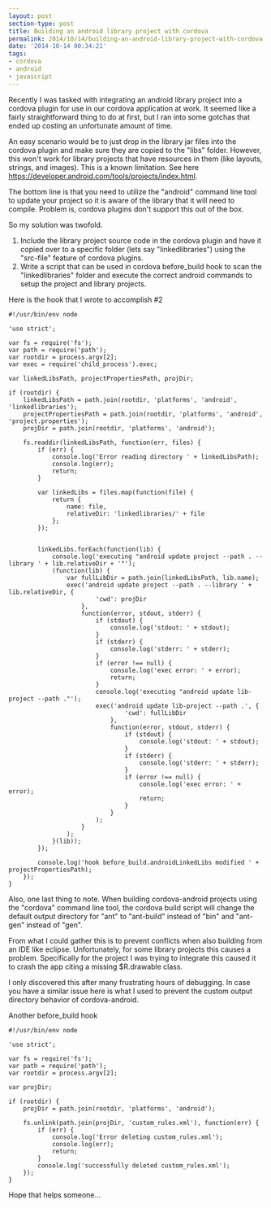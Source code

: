 ```yaml
---
layout: post
section-type: post
title: Building an android library project with cordova
permalink: 2014/10/14/building-an-android-library-project-with-cordova
date: '2014-10-14 00:34:21'
tags:
- cordova
- android
- javascript
---
```


Recently I was tasked with integrating an android library project into a cordova plugin for use in our cordova application at work.  It seemed like a fairly straightforward thing to do at first, but I ran into some gotchas that ended up costing an unfortunate amount of time.

An easy scenario would be to just drop in the library jar files into the cordova plugin and make sure they are copied to the "libs" folder.  However, this won't work for library projects that have resources in them (like layouts, strings, and images).  This is a known limitation.  See here https://developer.android.com/tools/projects/index.html.

The bottom line is that you need to utilize the "android" command line tool to update your project so it is aware of the library that it will need to compile.  Problem is, cordova plugins don't support this out of the box.

So my solution was twofold.
1.  Include the library project source code in the cordova plugin and have it copied over to a specific folder (lets say "linkedlibraries") using the "src-file" feature of cordova plugins.
2.  Write a script that can be used in cordova before_build hook to scan the "linkedlibraries" folder and execute the correct android commands to setup the project and library projects.

Here is the hook that I wrote to accomplish #2

    #!/usr/bin/env node

    'use strict';

    var fs = require('fs');
    var path = require('path');
    var rootdir = process.argv[2];
    var exec = require('child_process').exec;

    var linkedLibsPath, projectPropertiesPath, projDir;

    if (rootdir) {
        linkedLibsPath = path.join(rootdir, 'platforms', 'android', 'linkedlibraries');
        projectPropertiesPath = path.join(rootdir, 'platforms', 'android', 'project.properties');
        projDir = path.join(rootdir, 'platforms', 'android');

        fs.readdir(linkedLibsPath, function(err, files) {
            if (err) {
                console.log('Error reading directory ' + linkedLibsPath);
                console.log(err);
                return;
            }

            var linkedLibs = files.map(function(file) {
                return {
                    name: file,
                    relativeDir: 'linkedlibraries/' + file
                };
            });


            linkedLibs.forEach(function(lib) {
                console.log('executing "android update project --path . --library ' + lib.relativeDir + '"');
                (function(lib) {
                    var fullLibDir = path.join(linkedLibsPath, lib.name);
                    exec('android update project --path . --library ' + lib.relativeDir, {
                            'cwd': projDir
                        },
                        function(error, stdout, stderr) {
                            if (stdout) {
                                console.log('stdout: ' + stdout);
                            }
                            if (stderr) {
                                console.log('stderr: ' + stderr);
                            }
                            if (error !== null) {
                                console.log('exec error: ' + error);
                                return;
                            }
                            console.log('executing "android update lib-project --path ."');
                            exec('android update lib-project --path .', {
                                    'cwd': fullLibDir
                                },
                                function(error, stdout, stderr) {
                                    if (stdout) {
                                        console.log('stdout: ' + stdout);
                                    }
                                    if (stderr) {
                                        console.log('stderr: ' + stderr);
                                    }
                                    if (error !== null) {
                                        console.log('exec error: ' + error);
                                        return;
                                    }
                                }
                            );
                        }
                    );
                }(lib));
            });

            console.log('hook before_build.androidLinkedLibs modified ' + projectPropertiesPath);
        });
    }

Also, one last thing to note. When building cordova-android projects using the "cordova" command line tool, the cordova build script will change the default output directory for "ant" to "ant-build" instead of "bin" and "ant-gen" instead of "gen".

From what I could gather this is to prevent conflicts when also building from an IDE like eclipse.  Unfortunately, for some library projects this causes a problem.  Specifically for the project I was trying to integrate this caused it to crash the app citing a missing $R.drawable class.

I only discovered this after many frustrating hours of debugging.  In case you have a similar issue here is what I used to prevent the custom output directory behavior of cordova-android.

Another before_build hook

    #!/usr/bin/env node

    'use strict';

    var fs = require('fs');
    var path = require('path');
    var rootdir = process.argv[2];

    var projDir;

    if (rootdir) {
        projDir = path.join(rootdir, 'platforms', 'android');

        fs.unlink(path.join(projDir, 'custom_rules.xml'), function(err) {
            if (err) {
                console.log('Error deleting custom_rules.xml');
                console.log(err);
                return;
            }
            console.log('successfully deleted custom_rules.xml');
        });
    }


Hope that helps someone...